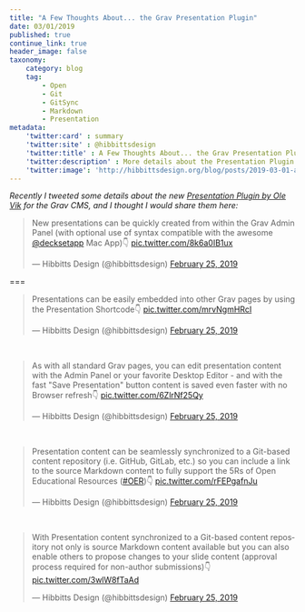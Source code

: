 ```yaml
---
title: "A Few Thoughts About... the Grav Presentation Plugin"
date: 03/01/2019
published: true
continue_link: true
header_image: false
taxonomy:
    category: blog
    tag:
        - Open
        - Git
        - GitSync
        - Markdown
        - Presentation
metadata:
    'twitter:card' : summary
    'twitter:site' : @hibbittsdesign
    'twitter:title' : A Few Thoughts About... the Grav Presentation Plugin
    'twitter:description' : More details about the Presentation Plugin which supports Markdown-based slides in Grav.
    'twitter:image': 'http://hibbittsdesign.org/blog/posts/2019-03-01-a-few-thoughts-about-the-presentation-plugin/presentation.png'
---
```


_Recently I tweeted some details about the new [Presentation Plugin by Ole Vik](https://github.com/OleVik/grav-plugin-presentation) for the Grav CMS, and I thought I would share them here:_

<blockquote class="twitter-tweet" data-conversation="none" data-lang="en"><p lang="en" dir="ltr">New presentations can be quickly created from within the Grav Admin Panel (with optional use of syntax compatible with the awesome <a href="https://twitter.com/decksetapp?ref_src=twsrc%5Etfw">@decksetapp</a> Mac App)👇 <a href="https://t.co/8k6a0IB1ux">pic.twitter.com/8k6a0IB1ux</a></p>&mdash; Hibbitts Design (@hibbittsdesign) <a href="https://twitter.com/hibbittsdesign/status/1100093195432517637?ref_src=twsrc%5Etfw">February 25, 2019</a></blockquote>
<script async src="https://platform.twitter.com/widgets.js" charset="utf-8"></script>

===


<blockquote class="twitter-tweet" data-conversation="none" data-lang="en"><p lang="en" dir="ltr">Presentations can be easily embedded into other Grav pages by using the Presentation Shortcode👇 <a href="https://t.co/mrvNgmHRcI">pic.twitter.com/mrvNgmHRcI</a></p>&mdash; Hibbitts Design (@hibbittsdesign) <a href="https://twitter.com/hibbittsdesign/status/1100093197961768962?ref_src=twsrc%5Etfw">February 25, 2019</a></blockquote>
<script async src="https://platform.twitter.com/widgets.js" charset="utf-8"></script>

<br>

<blockquote class="twitter-tweet" data-conversation="none" data-lang="en"><p lang="en" dir="ltr">As with all standard Grav pages, you can edit presentation content with the Admin Panel or your favorite Desktop Editor - and with the fast &quot;Save Presentation&quot; button content is saved even faster with no Browser refresh👇 <a href="https://t.co/6ZlrNf25Qy">pic.twitter.com/6ZlrNf25Qy</a></p>&mdash; Hibbitts Design (@hibbittsdesign) <a href="https://twitter.com/hibbittsdesign/status/1100093200830590976?ref_src=twsrc%5Etfw">February 25, 2019</a></blockquote>
<script async src="https://platform.twitter.com/widgets.js" charset="utf-8"></script>

<br>

<blockquote class="twitter-tweet" data-conversation="none" data-lang="en"><p lang="en" dir="ltr">Presentation content can be seamlessly synchronized to a Git-based content repository (i.e. GitHub, GitLab, etc.) so you can include a link to the source Markdown content to fully support the 5Rs of Open Educational Resources (<a href="https://twitter.com/hashtag/OER?src=hash&amp;ref_src=twsrc%5Etfw">#OER</a>)👇 <a href="https://t.co/rFEPgafnJu">pic.twitter.com/rFEPgafnJu</a></p>&mdash; Hibbitts Design (@hibbittsdesign) <a href="https://twitter.com/hibbittsdesign/status/1100093203481387012?ref_src=twsrc%5Etfw">February 25, 2019</a></blockquote>
<script async src="https://platform.twitter.com/widgets.js" charset="utf-8"></script>

<br>

<blockquote class="twitter-tweet" data-conversation="none" data-lang="en"><p lang="en" dir="ltr">With Presentation content synchronized to a Git-based content repository not only is source Markdown content available but you can also enable others to propose changes to your slide content (approval process required for non-author submissions)👇 <a href="https://t.co/3wlW8fTaAd">pic.twitter.com/3wlW8fTaAd</a></p>&mdash; Hibbitts Design (@hibbittsdesign) <a href="https://twitter.com/hibbittsdesign/status/1100093206203490307?ref_src=twsrc%5Etfw">February 25, 2019</a></blockquote>
<script async src="https://platform.twitter.com/widgets.js" charset="utf-8"></script>
